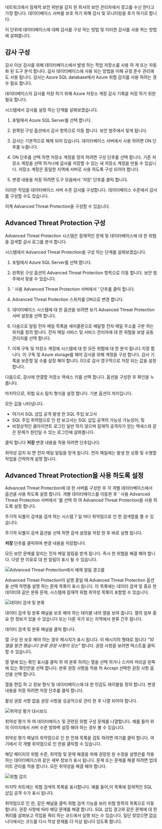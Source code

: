 네트워크에서 잠재적 보안 위반을 감지 된 회사의 보안 관리자에서 경고를 수신 한다고 가정 합니다. 데이터베이스 서버를 보호 하기 위해 감사 및 모니터링을 추가 하기로 합니다.

이 단위에 데이터베이스에 대해 감사를 구성 하는 방법 및 이러한 감사를 사용 하는 방법에 살펴봅니다.

## <a name="configure-auditing"></a>감사 구성

감사 이상 검사를 위해 데이터베이스에서 발생 하는 작업 저장소를 사용 하 게 또는 자동화 된 도구 분석 합니다. 감사 데이터베이스에 사용 되는 방법을 이해 규정 준수 관리에도 사용 됩니다. 감사는 Azure SQL database에서 Azure 위협 감지를 사용 하려는 경우 필요 합니다.

데이터베이스의 감사를 저장 하기 위해 Azure 저장소 계정 감사 기록을 저장 하기 위한 필요 합니다.

시스템에서 감사를 설정 하는 단계를 살펴보겠습니다.

1. 포털에서 Azure SQL Server를 선택 합니다.

2. 왼쪽된 구성 옵션에서 감사 항목으로 이동 합니다. 보안 범주에서 찾게 됩니다.

3. 감사는 기본적으로 해제 되어 있습니다. 데이터베이스 서버에서 사용 하려면 ON 단추를 누릅니다.

4. ON 단추를 선택 하면 저장소 계정을 정의 하려면 구성 단추를 선택 합니다. 기존 저장소 계정을 선택 하거나에 감사를 저장할 수 있는 새 저장소 계정을 만들 수 있습니다. 저장소 계정은 동일한 지역에 서버로 사용 하도록 구성 되어야 합니다.

5. 변경 내용을 저장 하려면 도구 모음에서 '저장' 단추를 클릭 합니다.

이러한 작업을 데이터베이스 서버 수준 감사를 구성합니다. 데이터베이스 수준에서 감사를 구성할 수도 있습니다.

이제 Advanced Threat Protection을 구성할 수 있습니다.

## <a name="configure-advanced-threat-protection"></a>Advanced Threat Protection 구성

Advanced Threat Protection 시스템은 잠재적인 문제 및 데이터베이스에 대 한 위협을 검색할 감사 로그를 분석 합니다.

시스템에서 Advanced Threat Protection을 구성 하는 단계를 살펴보겠습니다.

1. 포털에서 Azure SQL Server를 선택 합니다.

2. 왼쪽된 구성 옵션의 Advanced Threat Protection 항목으로 이동 합니다. 보안 범주에서 찾을 수 있습니다.

3. ' 사용 Advanced Threat Protection 서버에서 ' 단추를 클릭 합니다.

4. Advanced Threat Protection 스위치를 ON으로 변경 합니다.

5. 데이터베이스 시스템에 대 한 옵션을 보려면 보기 Advanced Threat Protection 서버 설정을 선택 합니다.

6. 다음으로 알림 전자 메일 목록을 세미콜론으로 배달할 전자 메일 주소를 구분 하는 위치를 정의 합니다. 전자 메일 서비스 및 서비스 관리자에 대 한 위협을 보낼 공동 관리자를 선택 합니다.

7. 이제 구독 및 저장소 계정에 시스템에 대 한 모든 위험에 대 한 분석 됩니다 지정 합니다. 이 구독 및 Azure storage를 해야 감사을 위해 계정을 구성 합니다. 감사 기록을 보존할 일 수를 설정 해야 합니다. 0으로 감사 영구적으로 저장 되는 값을 설정 합니다.

다음으로, 감사에 연결할 저장소 액세스 키를 선택 합니다. 옵션을 구성한 후 확인을 누릅니다.

마지막으로, 위협 요소 탐지 형식을 설정 합니다. 기본 옵션이 까지입니다.

모든 값을 나타냅니다.

- 여기서 SQL 삽입 공격 발생 한 SQL 주입 보고서
- SQL 주입 취약점으로 인 한 보고서는 SQL 삽입 공격의 가능성 가능성이; 및
- 비정상적인 클라이언트 로그인 일반 하지 않으며 잠재적 공격자가 얻는 액세스와 같은 문제가 원인일 수 있는 로그인에 살펴봅니다.

클릭 합니다 **저장** 변경 내용을 적용 하려면 단추입니다.

취약성 감지 되 면 전자 메일 알림을 받게 됩니다. 전자 메일에는 발생 한 상황 및 수행할 작업을 간략하게 설명 합니다.

## <a name="enable-advanced-threat-protection"></a>Advanced Threat Protection을 사용 하도록 설정

Advanced Threat Protection에 대 한 서버를 구성한 후 각 개별 데이터베이스에서 옵션을 사용 하도록 설정 합니다. 개별 데이터베이스를 이동한 후 ' 사용 Advanced Threat Protection 서버에서 '를 선택 하 여 Advanced Threat Protection을 사용 하도록 설정 합니다.

주기적 되풀이 검색을 검색 하는 시스템 7 일 마다 취약점으로 인 한 검색할를 켤 수 있습니다.

주기적 되풀이 검색 옵션을 선택 하면 검색 설정을 저장 한 후 바로 실행 됩니다.

**저장** 단추를 클릭하여 변경 내용을 저장합니다.

모든 보안 문제를 알리는 전자 메일 알림을 받게 됩니다. 즉시 한 위협을 해결 해야 합니다. 다양 한 이유로 대 한 알림이 표시 될 수 있습니다.

![Advanced Threat Protection에서 예제 알림 경고를](../media-draft/5-email-with-warning.png)

Advanced Threat Protection이 실행 중일 때 Advanced Threat Protection 옵션을 선택 하면를 설명 하는 문제 목록이 표시 됩니다. 이 목록에는 데이터 검색 및 중요 한 데이터와 같은 분류 문제, 시스템에 잠재적 위협 취약성 목록이 포함할 수 있습니다.

![데이터 검색 및 분류](../media-draft/5-data-discovery-and-classification.png)

데이터 검색 및 분류 패널을 보호 해야 하는 테이블 내의 열을 보여 줍니다. 열의 일부 중요 한 정보가 있을 수 있습니다 또는 다른 국가 또는 지역에서 분류 간주 됩니다.

데이터 검색 및 분류 패널을 클릭 합니다.

열 구성 된 보호 해야 하는 경우 메시지가 표시 됩니다. 이 메시지의 형태로 됩니다 *"10 열을 발견 했습니다 분류 권장 사항이 있는"* 합니다. 권장 사항을 보려면 텍스트를 클릭할 수 있습니다.

열 옆에 있는 확인 표시를 클릭 하 여 분류 하려는 열을 선택 하거나 스키마 머리글 왼쪽에 있는 확인란을 선택 합니다. 분류 권장 사항을 적용 하 Accept 선택한 권장 사항 옵션을 선택 합니다.

열을 편집 하 고 정보 형식 및 데이터베이스에 대 한 민감도 레이블을 정의 합니다. 변경 내용을 저장 하려면 저장 단추를 클릭 합니다.

활성 권장 사항 없음 권장 사항을 성공적으로 관리 한 후 나열 되어야 합니다.

![취약성 평가 대시보드](../media-draft/5-vulnerability-assessment-dashboard.png)

취약성 평가 하 여 데이터베이스 및 관련된 위험 구성 문제를 나열합니다. 예를 들어 위의 이미지에서 서버 수준 방화벽 설정 해야 하는 경우 볼 수 있습니다.

취약성 평가 패널의 취약점으로 인 한 전체 목록을 검토 하려면 여기를 클릭 합니다. 여기에서 각 개별 취약점으로 인 한을 클릭할 수 있습니다.

해당 페이지의 위험 수준, 취약점 및 문제 해결을 위해 권장된 된 수정을 설명은를 적용 하는 데이터베이스와 같은 세부 정보가 표시 됩니다. 문제 또는 문제를 해결 하려면 업데이트 관리를 적용 합니다. 모든 취약성을 해결 해야 합니다.

![위협 감지](../media-draft/5-threat-detection-dashboard.png)

마지막 차트에는 위협 검색의 목록을 표시합니다. 예를 들어,이 목록에 잠재적인 SQL 삽입 공격 수가 표시 됩니다.

취약점으로 인 한, 같은 패널을 클릭 위협 검색 기능을 보러 위협 항목의 목록으로 이동 합니다. 권장 사항에 따라 해당 문제를 해결 합니다.  SQL 삽입 경고와 같은 문제에 대 한 쿼리를 살펴보고 작업을 쿼리 하는 코드에서 실행 되는 수 있습니다. 일단 찾았으면 없습니다에서는 코드를 다시 작성 문제를 더 이상 됩니다 있도록 합니다.
